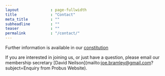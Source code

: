 ```yaml
---
layout              : page-fullwidth
title               : "Contact"
meta_title          : ""
subheadline         : ""
teaser              : ""
permalink           : "/contact/"
---
```


Further information is available in our [constitution](/constitution)

If you are interested in joining us, or just have a question, please email our membership secretary [David Neilson](mailto:joe.bramley@gmail.com?subject=Enquiry from Probus Website).
<br><br>

